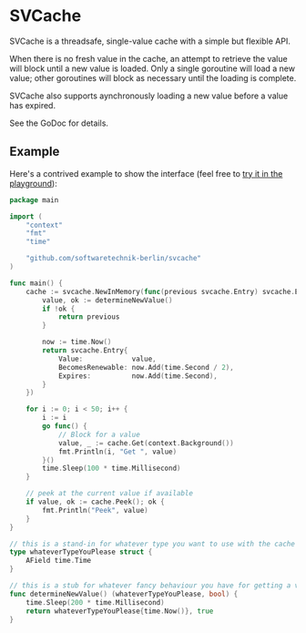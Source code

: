SVCache
=======

SVCache is a threadsafe, single-value cache with a simple but flexible API.

When there is no fresh value in the cache, an attempt to retrieve the value will block until a new value is loaded.
Only a single goroutine will load a new value; other goroutines will block as necessary until the loading is complete.

SVCache also supports aynchronously loading a new value before a value has expired.

See the GoDoc for details.


Example
-------

Here's a contrived example to show the interface (feel free to [try it in the playground](https://go.dev/play/p/-bRBiO2eVKJ)):

```go
package main

import (
	"context"
	"fmt"
	"time"

	"github.com/softwaretechnik-berlin/svcache"
)

func main() {
	cache := svcache.NewInMemory(func(previous svcache.Entry) svcache.Entry {
		value, ok := determineNewValue()
		if !ok {
			return previous
		}

		now := time.Now()
		return svcache.Entry{
			Value:            value,
			BecomesRenewable: now.Add(time.Second / 2),
			Expires:          now.Add(time.Second),
		}
	})

	for i := 0; i < 50; i++ {
		i := i
		go func() {
			// Block for a value
			value, _ := cache.Get(context.Background())
			fmt.Println(i, "Get ", value)
		}()
		time.Sleep(100 * time.Millisecond)
	}

	// peek at the current value if available
	if value, ok := cache.Peek(); ok {
		fmt.Println("Peek", value)
	}
}

// this is a stand-in for whatever type you want to use with the cache
type whateverTypeYouPlease struct {
	AField time.Time
}

// this is a stub for whatever fancy behaviour you have for getting a value
func determineNewValue() (whateverTypeYouPlease, bool) {
	time.Sleep(200 * time.Millisecond)
	return whateverTypeYouPlease{time.Now()}, true
}
```
